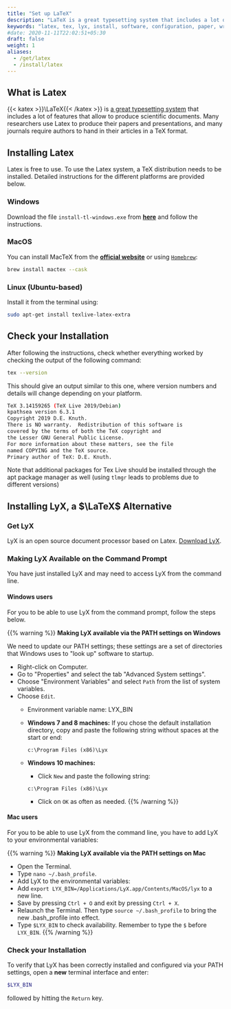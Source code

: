```yaml
---
title: "Set up LaTeX"
description: "LaTeX is a great typesetting system that includes a lot of features that allow to produce scientific documents."
keywords: "latex, tex, lyx, install, software, configuration, paper, writing, text, typesetting"
#date: 2020-11-11T22:02:51+05:30
draft: false
weight: 1
aliases:
  - /get/latex
  - /install/latex
---
```


## What is Latex 

{{< katex >}}\LaTeX{{< /katex >}} is [a great typesetting system](https://www.latex-project.org) that includes a lot of features that allow to produce scientific documents. Many researchers use Latex to produce their papers and presentations, and many journals require authors to hand in their articles in a TeX format.

## Installing Latex

Latex is free to use. To use the Latex system, a TeX distribution needs to be installed. Detailed instructions for the different platforms are provided below.

### Windows

Download the file `install-tl-windows.exe` from **[here](https://www.tug.org/texlive/acquire-netinstall.html)** and follow the instructions.

### MacOS

You can install MacTeX from the **[official website](https://www.tug.org/mactex/)** or using [`Homebrew`](/configure/cli):

```bash
brew install mactex --cask
```

### Linux (Ubuntu-based)

Install it from the terminal using:

```bash
sudo apt-get install texlive-latex-extra
```

## Check your Installation

After following the instructions, check whether everything worked by checking the output of the following command:

```bash
tex --version
```

This should give an output similar to this one, where version numbers and details will change depending on your platform.

```bash
TeX 3.14159265 (TeX Live 2019/Debian)
kpathsea version 6.3.1
Copyright 2019 D.E. Knuth.
There is NO warranty.  Redistribution of this software is
covered by the terms of both the TeX copyright and
the Lesser GNU General Public License.
For more information about these matters, see the file
named COPYING and the TeX source.
Primary author of TeX: D.E. Knuth.
```

Note that additional packages for Tex Live should be installed through the apt package manager as well (using `tlmgr` leads to problems due to different versions)


## Installing LyX, a $\LaTeX$ Alternative

### Get LyX

LyX is an open source document processor based on Latex. [Download LyX](https://www.lyx.org/Download).

### Making LyX Available on the Command Prompt

You have just installed LyX and may need to access LyX from the command line.

#### Windows users
For you to be able to use LyX from the command prompt, follow the steps below.

{{% warning %}}
**Making LyX available via the PATH settings on Windows**

We need to update our PATH settings; these settings are a set of directories that Windows uses to "look up" software to startup.

- Right-click on Computer.
- Go to "Properties" and select the tab "Advanced System settings".
- Choose "Environment Variables" and select `Path` from the list of system variables.
- Choose `Edit`.
	- Environment variable name: LYX_BIN
	- **Windows 7 and 8 machines:**
		If you chose the default installation directory, copy and paste the following string without spaces at the start or end:

       `c:\Program Files (x86)\Lyx`

	- **Windows 10 machines:**
		- Click `New` and paste the following string:

       `c:\Program Files (x86)\Lyx`

		- Click on `OK` as often as needed.
{{% /warning %}}

#### Mac users

For you to be able to use LyX from the command line, you have to add LyX to your environmental variables:

{{% warning %}}
**Making LyX available via the PATH settings on Mac**

- Open the Terminal.
- Type `nano ~/.bash_profile`.
- Add LyX to the environmental variables:
- Add `export LYX_BIN=/Applications/LyX.app/Contents/MacOS/lyx` to a new line.
- Save by pressing `Ctrl + O` and exit by pressing `Ctrl + X`.
- Relaunch the Terminal. Then type `source ~/.bash_profile` to bring the new .bash_profile into effect.
- Type `$LYX_BIN` to check availability. Remember to type the `$` before `LYX_BIN`.
{{% /warning %}}

<!--- Linux users not available yet
-->


### Check your Installation

To verify that LyX has been correctly installed and configured via your PATH settings,
open a **new** terminal interface and enter:

```bash
$LYX_BIN
```

followed by hitting the `Return` key.
